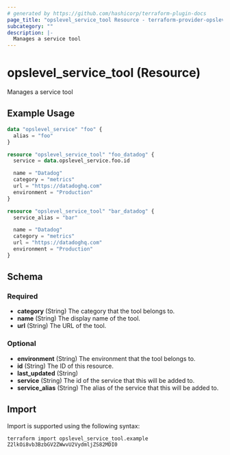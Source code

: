 ```yaml
---
# generated by https://github.com/hashicorp/terraform-plugin-docs
page_title: "opslevel_service_tool Resource - terraform-provider-opslevel"
subcategory: ""
description: |-
  Manages a service tool
---
```


# opslevel_service_tool (Resource)

Manages a service tool

## Example Usage

```terraform
data "opslevel_service" "foo" {
  alias = "foo"
}

resource "opslevel_service_tool" "foo_datadog" {
  service = data.opslevel_service.foo.id

  name = "Datadog"
  category = "metrics"
  url = "https://datadoghq.com"
  environment = "Production"
}

resource "opslevel_service_tool" "bar_datadog" {
  service_alias = "bar"

  name = "Datadog"
  category = "metrics"
  url = "https://datadoghq.com"
  environment = "Production"
}
```

<!-- schema generated by tfplugindocs -->
## Schema

### Required

- **category** (String) The category that the tool belongs to.
- **name** (String) The display name of the tool.
- **url** (String) The URL of the tool.

### Optional

- **environment** (String) The environment that the tool belongs to.
- **id** (String) The ID of this resource.
- **last_updated** (String)
- **service** (String) The id of the service that this will be added to.
- **service_alias** (String) The alias of the service that this will be added to.

## Import

Import is supported using the following syntax:

```shell
terraform import opslevel_service_tool.example Z2lkOi8vb3BzbGV2ZWwvU2VydmljZS82MDI0
```
